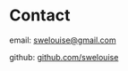 <!DOCTYPE html>

<html lang="en">
<head>
    <meta charset="UTF-8">
    <meta name="viewport" content="width=device-width, initial-scale=1.0">
    <title>New Page</title>
</head>
<body>
    <h1>Contact</h1>
    <p>email: <a href="mailto:swelouise@gmail.com"> swelouise@gmail.com</a></p>
    <p>github: <a href="https://github.com/swelouise"> github.com/swelouise</a></p>
</body>
</html>
